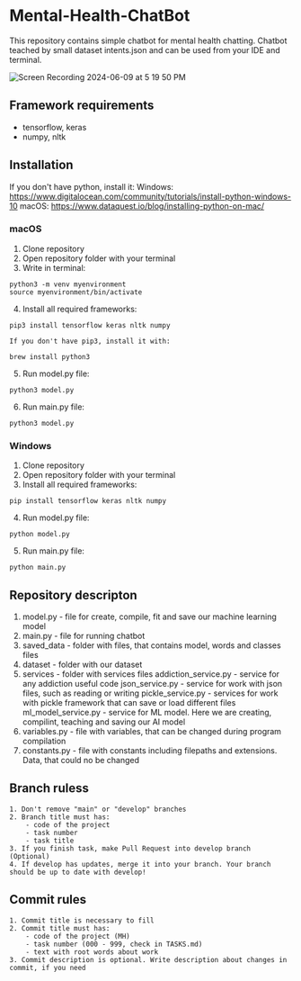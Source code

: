 # Mental-Health-ChatBot

This repository contains simple chatbot for mental health chatting.
Chatbot teached by small dataset intents.json and can be used from your IDE and terminal.

![Screen Recording 2024-06-09 at 5 19 50 PM](https://github.com/VasckMe/Mental-Health-ChatBot/assets/110229952/0ca583b7-0e93-4043-a87e-01913a1fefe8)

## Framework requirements
- tensorflow, keras
- numpy, nltk

## Installation

If you don't have python, install it:
Windows: https://www.digitalocean.com/community/tutorials/install-python-windows-10
macOS: https://www.dataquest.io/blog/installing-python-on-mac/

### macOS
1. Clone repository
2. Open repository folder with your terminal
3. Write in terminal:
```
python3 -m venv myenvironment
source myenvironment/bin/activate
```
4. Install all required frameworks:
```
pip3 install tensorflow keras nltk numpy

If you don't have pip3, install it with:

brew install python3
```
5. Run model.py file:
```
python3 model.py
```
6. Run main.py file:
```
python3 model.py
```

### Windows
1. Clone repository
2. Open repository folder with your terminal
3. Install all required frameworks:
```
pip install tensorflow keras nltk numpy
```
4. Run model.py file:
```
python model.py
```
5. Run main.py file:
```
python main.py
```

## Repository descripton

1. model.py - file for create, compile, fit and save our machine learning model
2. main.py - file for running chatbot
3. saved_data - folder with files, that contains model, words and classes files
4. dataset - folder with our dataset
5. services - folder with services files
   addiction_service.py - service for any addiction useful code
   json_service.py - service for work with json files, such as reading or writing
   pickle_service.py - services for work with pickle framework that can save or load different files
   ml_model_service.py - service for ML model. Here we are creating, compilint, teaching and saving our AI model
6. variables.py - file with variables, that can be changed during program compilation
7. constants.py - file with constants including filepaths and extensions. Data, that could no be changed


## Branch ruless
```
1. Don't remove "main" or "develop" branches
2. Branch title must has:
    - code of the project
    - task number
    - task title
3. If you finish task, make Pull Request into develop branch (Optional)
4. If develop has updates, merge it into your branch. Your branch should be up to date with develop!
```
## Commit rules
```
1. Commit title is necessary to fill
2. Commit title must has:
    - code of the project (MH)
    - task number (000 - 999, check in TASKS.md)
    - text with root words about work
3. Commit description is optional. Write description about changes in commit, if you need
```
